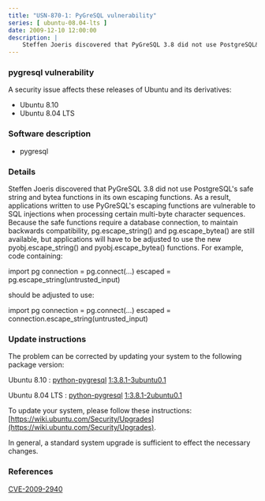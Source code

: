 ```yaml
---
title: "USN-870-1: PyGreSQL vulnerability"
series: [ ubuntu-08.04-lts ]
date: 2009-12-10 12:00:00
description: |
    Steffen Joeris discovered that PyGreSQL 3.8 did not use PostgreSQL&#39;s safe string and bytea functions in its own escaping functions. As a result, applications written to use PyGreSQL&#39;s escaping functions are vulnerable to SQL injections when processing certain multi-byte character sequences. Because the safe functions require a database connection, to maintain backwards compatibility, pg.escape_string() and pg.escape_bytea() are still available, but applications will have to be adjusted to use the new pyobj.escape_string() and pyobj.escape_bytea() functions. For example, code containing:
--- 
```

 
### pygresql vulnerability

A security issue affects these releases of Ubuntu and its derivatives:

* Ubuntu 8.10
* Ubuntu 8.04 LTS

### Software description

* pygresql 

### Details

Steffen Joeris discovered that PyGreSQL 3.8 did not use PostgreSQL&#39;s safe string and bytea functions in its own escaping functions. As a result, applications written to use PyGreSQL&#39;s escaping functions are vulnerable to SQL injections when processing certain multi-byte character sequences. Because the safe functions require a database connection, to maintain backwards compatibility, pg.escape_string() and pg.escape_bytea() are still available, but applications will have to be adjusted to use the new pyobj.escape_string() and pyobj.escape_bytea() functions. For example, code containing:

 import pg connection = pg.connect(...) escaped = pg.escape_string(untrusted_input)

should be adjusted to use:

 import pg connection = pg.connect(...) escaped = connection.escape_string(untrusted_input)

### Update instructions

The problem can be corrected by updating your system to the following package version:

Ubuntu 8.10
 : [python-pygresql](https://launchpad.net/ubuntu/+source/pygresql) <span> [1:3.8.1-3ubuntu0.1](https://launchpad.net/ubuntu/+source/pygresql/1:3.8.1-3ubuntu0.1) </span> 

Ubuntu 8.04 LTS
 : [python-pygresql](https://launchpad.net/ubuntu/+source/pygresql) <span> [1:3.8.1-2ubuntu0.1](https://launchpad.net/ubuntu/+source/pygresql/1:3.8.1-2ubuntu0.1) </span> 

To update your system, please follow these instructions: [https://wiki.ubuntu.com/Security/Upgrades](https://wiki.ubuntu.com/Security/Upgrades).

In general, a standard system upgrade is sufficient to effect the necessary changes. 

### References

 [CVE-2009-2940](http://people.ubuntu.com/~ubuntu-security/cve/CVE-2009-2940)
 
